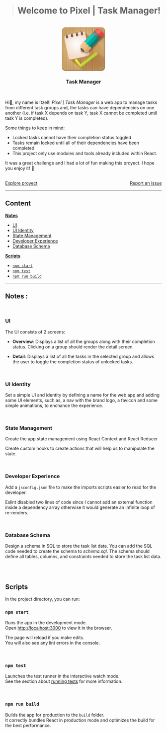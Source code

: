 ># Welcome to Pixel | Task Manager!

<br />
<div align="center">
    <img src="public/logo.webp" alt="Logo" width="140">

  <h3 align="center"><b>Task Manager</b></h3>
</div>
<br/>
<div>
  <p>
Hi👋, my name is Itzel!!  <em>Pixel | Task Manager</em> is a web app to manage tasks from different task groups and, the tasks can have dependencies on one another (i.e. if task X depends on task Y, task X cannot be completed until task Y is completed).    
</p> 

<p>
Some things to keep in mind:

* Locked tasks cannot have their completion status toggled
* Tasks remain locked until all of their dependencies have been completed
* This project only use modules and tools already included within React.

 It was a great challenge and I had a lot of fun making this proyect. I hope you enjoy it! 🚀
 </p>

 <br />
    <a style="float:left" href="https://github.com/iampixel/pixel-taskmanager/tree/master/components" >Explore proyect</a>
    <a style="float:right" href="https://github.com/iampixel/pixel-taskmanager/issues">Report an issue</a>
  </div>

 <br />

---

## **Content**

[**Notes**](#notes)
  - [UI](#ui)
  - [UI Identity](#ui-identity)
  - [State Management](#state-management)
  - [Developer Experience](#developer-experience)
  - [Database Schema](#database-schema)
  
[**Scripts**](#scripts)
  - [`npm start`](#npm-start)
  - [`npm test`](#npm-test)
  - [`npm run build`](#npm-run-build)

---

## **Notes :**

<br/>

### **UI**

The UI consists of 2 screens:

* **Overview**: Displays a list of all the groups along with their completion status. Clicking on 
  a group should render the detail screen.

* **Detail**: Displays a list of all the tasks in the selected group and allows the user to toggle 
  the completion status of unlocked tasks.

</br>

### **UI Identity**

Set a simple UI and identity by defining a name for the web app and adding some UI elements, such as, a nav with the brand logo, a favicon and some simple animations, to enchance the experience. 

</br>

### **State Management**

Create the app state management using React Context and React Reducer

Create custom hooks to create actions that will help us to manipulate the state.

</br>

### **Developer Experience**

Add a `jsconfig.json` file to make the imports scripts easier to read for the developer.

Eslint disabled two lines of code since I cannot add an external function inside a dependency array otherwise it would generate an infinite loop of re-renders.

</br>

### **Database Schema**

Design a schema in SQL to store the task list data. You can add the SQL code needed to create
the schema to _schema.sql_. The schema should define all tables, columns, and constraints needed
to store the task list data.

</br>

</br>

## **Scripts**

In the project directory, you can run:

### `npm start`

Runs the app in the development mode.\
Open [http://localhost:3000](http://localhost:3000) to view it in the browser.

The page will reload if you make edits.\
You will also see any lint errors in the console.

</br>

### `npm test`

Launches the test runner in the interactive watch mode.\
See the section about [running tests](https://facebook.github.io/create-react-app/docs/running-tests) for more information.

</br>

### `npm run build`

Builds the app for production to the `build` folder.\
It correctly bundles React in production mode and optimizes the build for the best performance.
